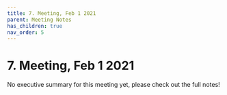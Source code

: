 ```yaml
---
title: 7. Meeting, Feb 1 2021
parent: Meeting Notes
has_children: true
nav_order: 5
---
```


# 7. Meeting, Feb 1 2021

No executive summary for this meeting yet, please check out the full notes!